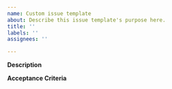 ```yaml
---
name: Custom issue template
about: Describe this issue template's purpose here.
title: ''
labels: ''
assignees: ''

---
```


**Description**

**Acceptance Criteria**
